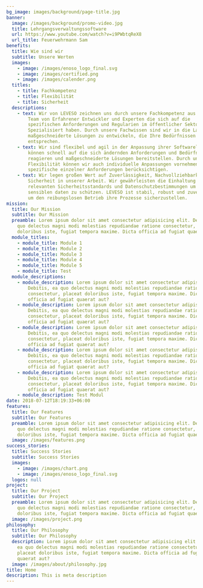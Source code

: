```yaml
---
bg_image: images/background/page-title.jpg
banner:
  image: /images/background/promo-video.jpg
  title: Lehrgangsverwaltungssoftware
  url: https://www.youtube.com/watch?v=i9PWbtqReX8
  url_title: Feuerwehrmann Sam
benefits:
  title: Wie sind wir
  subtitle: Unsere Werten
  images:
    - image: /images/enoso_logo_final.svg
    - image: /images/certified.png
    - image: /images/calender.png
  titles:
    - title: Fachkompetenz
    - title: Flexibilität
    - title: Sicherheit
  descriptions:
    - text: Wir von LEVESO zeichnen uns durch unsere Fachkompetenz aus. Wit haben ein
        Team von Erfahrener Entwickler und Experten die sich auf die
        spezifischen Anforderungen und Regularien im öffentlicher Sektor
        Spezialisiert haben. Durch unsere Fachwissen sind wir in die Lage,
        maßgeschneiderte Lösungen zu entwickeln, die Ihre Bedürfnissen
        entsprechen.
    - text: Wir sind flexibel und agil in der Anpassung ihrer Softwarelosungen, wir
        können schnell auf die sich ändernden Anforderungen und Bedürfnisse
        reagieren und maßgeschneiderte Lösungen bereitstellen. Durch unsere
        Flexibilität können wir auch individuelle Anpassungen vornehmen und
        spezifische einzelner Anforderungen berücksichtigen.
    - text: Wir legen großen Wert auf Zuverlässigkeit, Nachvollziehbarkeit und
        Sicherheit in unserer Arbeit. Wir gewährleisten die Einhaltung aller
        relevanten Sicherheitsstandards und Datenschutzbestimmungen um ihre
        sensiblen daten zu schützen. LEVESO ist stabil, robust und zuverlässig,
        um den reibungslosen Betrieb ihre Prozesse sicherzustellen.
mission:
  title: Our Mission
  subtitle: Our Mission
  preamble: Lorem ipsum dolor sit amet consectetur adipisicing elit. Debitis, ea
    quo delectus magni modi molestias repudiandae ratione consectetur, placeat
    doloribus iste, fugiat tempora maxime. Dicta officia ad fugiat quaerat aut?
  module_titles:
    - module_title: Module 1
    - module_title: Module 2
    - module_title: Module 3
    - module_title: Module 4
    - module_title: Module 5
    - module_title: Test
  module_descriptions:
    - module_description: Lorem ipsum dolor sit amet consectetur adipisicing elit.
        Debitis, ea quo delectus magni modi molestias repudiandae ratione
        consectetur, placeat doloribus iste, fugiat tempora maxime. Dicta
        officia ad fugiat quaerat aut?
    - module_description: Lorem ipsum dolor sit amet consectetur adipisicing elit.
        Debitis, ea quo delectus magni modi molestias repudiandae ratione
        consectetur, placeat doloribus iste, fugiat tempora maxime. Dicta
        officia ad fugiat quaerat aut?
    - module_description: Lorem ipsum dolor sit amet consectetur adipisicing elit.
        Debitis, ea quo delectus magni modi molestias repudiandae ratione
        consectetur, placeat doloribus iste, fugiat tempora maxime. Dicta
        officia ad fugiat quaerat aut?
    - module_description: Lorem ipsum dolor sit amet consectetur adipisicing elit.
        Debitis, ea quo delectus magni modi molestias repudiandae ratione
        consectetur, placeat doloribus iste, fugiat tempora maxime. Dicta
        officia ad fugiat quaerat aut?
    - module_description: Lorem ipsum dolor sit amet consectetur adipisicing elit.
        Debitis, ea quo delectus magni modi molestias repudiandae ratione
        consectetur, placeat doloribus iste, fugiat tempora maxime. Dicta
        officia ad fugiat quaerat aut?
    - module_description: Test Modul
date: 2018-07-12T18:19:33+06:00
features:
  title: Our Features
  subtitle: Our Features
  preamble: Lorem ipsum dolor sit amet consectetur adipisicing elit. Debitis, ea
    quo delectus magni modi molestias repudiandae ratione consectetur, placeat
    doloribus iste, fugiat tempora maxime. Dicta officia ad fugiat quaerat aut?
  image: /images/features.png
success_stories:
  title: Success Stories
  subtitle: Success Stories
  images:
    - image: /images/chart.png
    - image: /images/enoso_logo_final.svg
  logos: null
project:
  title: Our Project
  subtitle: Our Project
  preamble: Lorem ipsum dolor sit amet consectetur adipisicing elit. Debitis, ea
    quo delectus magni modi molestias repudiandae ratione consectetur, placeat
    doloribus iste, fugiat tempora maxime. Dicta officia ad fugiat quaerat aut?
  image: /images/project.png
philosophy:
  title: Our Philosophy
  subtitle: Our Philosophy
  description: Lorem ipsum dolor sit amet consectetur adipisicing elit. Debitis,
    ea quo delectus magni modi molestias repudiandae ratione consectetur,
    placeat doloribus iste, fugiat tempora maxime. Dicta officia ad fugiat
    quaerat aut?
  image: /images/about/philosophy.jpg
title: Home
description: This is meta description
---
```

